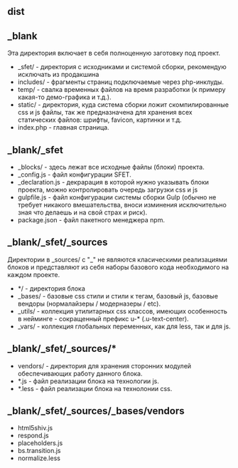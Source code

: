 

## 
## 
## 
## dist


## _blank
Эта директория включает в себя полноценную заготовку под проект.

- _sfet/ - директория с исходниками и системой сборки, рекомендую исключать из продакшина
- includes/ - фрагменты страниц подключаемые через php-инклуды.
- temp/ - свалка временных файлов на время разработки (к примеру какая-то демо-графика и т.д.).
- static/ - директория, куда система сборки ложит скомпилированные css и js файлы, так же предназначена для хранения всех статических файлов: шрифты, favicon, картинки и т.д.
- index.php - главная страница.


## _blank/_sfet

- _blocks/ - здесь лежат все исходные файлы (блоки) проекта.
- _config.js - файл конфигурации SFET.
- _declaration.js - декрарация в которой нужно указывать блоки проекта, можно контролировать очередь загрузки css и js
- gulpfile.js - файл конфигурации системы сборки Gulp (обычно не требует никакого вмешательства, вноси изминения исключительно зная что делаешь и на свой страх и риск).
- package.json - файл пакетного менеджера npm.


## _blank/_sfet/_sources
Директории в _sources/ с "\_" не являются класическими реализациями блоков и представляют из себя наборы базового кода необходимого на каждом проекте.

-  */ - директория блока
- _bases/ - базовые css стили и стили к тегам, базовый js, базовые вендоры (нормалайзеры / модерназеры / etc).
- _utils/ - коллекция утилитарных css классов, имеющих особенность в нейминге - сокращенный префикс u-* (.u-text-center).
- _vars/  - коллекция глобальных переменных, как для less, так и для js.


## _blank/_sfet/_sources/*

- vendors/ - директория для хранения сторонних модулей обеспечивающих работу данного блока.
- *.js - файл реализации блока на технологии js.
- *.less - файл реализации блока на технолонии css.


## _blank/_sfet/_sources/_bases/vendors

- html5shiv.js
- respond.js
- placeholders.js
- bs.transition.js
- normalize.less